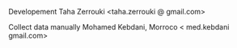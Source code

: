 Developement Taha Zerrouki <taha.zerrouki @ gmail.com>
 
Collect data manually Mohamed Kebdani, Morroco < med.kebdani gmail.com>
